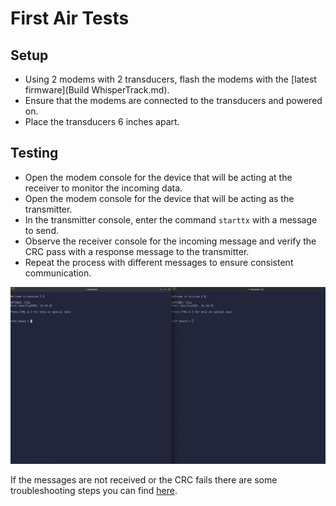 # First Air Tests
## Setup
- Using 2 modems with 2 transducers, flash the modems with the [latest firmware](Build WhisperTrack.md).  
- Ensure that the modems are connected to the transducers and powered on.
- Place the transducers 6 inches apart.
## Testing
- Open the modem console for the device that will be acting at the receiver to monitor the incoming data.
- Open the modem console for the device that will be acting as the transmitter.
- In the transmitter console, enter the command `starttx` with a message to send.
- Observe the receiver console for the incoming message and verify the CRC pass with a response message to the transmitter.
- Repeat the process with different messages to ensure consistent communication.
 
![Demo](../assets/files/WhisperTrackTestDemo.gif)

If the messages are not received or the CRC fails there are some troubleshooting steps you can find [here](../Other%20Resources/troubleshooting.md).